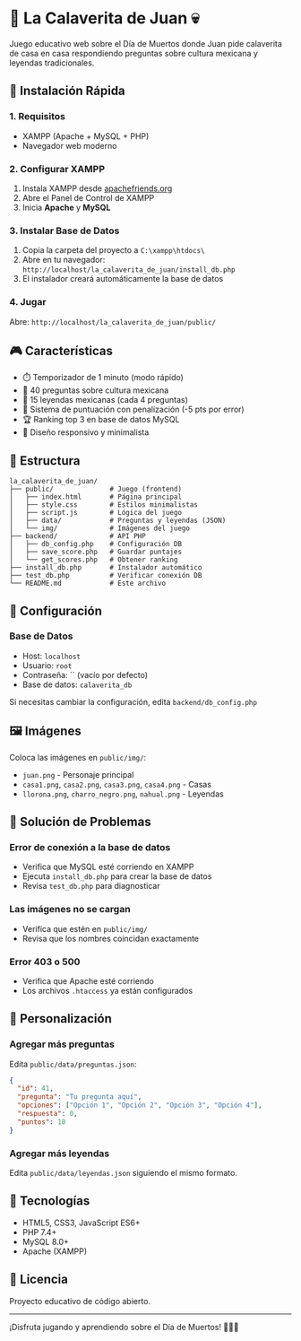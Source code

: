 # 🎃 La Calaverita de Juan 💀

Juego educativo web sobre el Día de Muertos donde Juan pide calaverita de casa en casa respondiendo preguntas sobre cultura mexicana y leyendas tradicionales.

## 🚀 Instalación Rápida

### 1. Requisitos
- XAMPP (Apache + MySQL + PHP)
- Navegador web moderno

### 2. Configurar XAMPP

1. Instala XAMPP desde [apachefriends.org](https://www.apachefriends.org)
2. Abre el Panel de Control de XAMPP
3. Inicia **Apache** y **MySQL**

### 3. Instalar Base de Datos

1. Copia la carpeta del proyecto a `C:\xampp\htdocs\`
2. Abre en tu navegador: `http://localhost/la_calaverita_de_juan/install_db.php`
3. El instalador creará automáticamente la base de datos

### 4. Jugar

Abre: `http://localhost/la_calaverita_de_juan/public/`

## 🎮 Características

- ⏱️ Temporizador de 1 minuto (modo rápido)
- 🎯 40 preguntas sobre cultura mexicana
- 📖 15 leyendas mexicanas (cada 4 preguntas)
- 💯 Sistema de puntuación con penalización (-5 pts por error)
- 🏆 Ranking top 3 en base de datos MySQL
- 📱 Diseño responsivo y minimalista

## 📁 Estructura

```
la_calaverita_de_juan/
├── public/              # Juego (frontend)
│   ├── index.html       # Página principal
│   ├── style.css        # Estilos minimalistas
│   ├── script.js        # Lógica del juego
│   ├── data/            # Preguntas y leyendas (JSON)
│   └── img/             # Imágenes del juego
├── backend/             # API PHP
│   ├── db_config.php    # Configuración DB
│   ├── save_score.php   # Guardar puntajes
│   └── get_scores.php   # Obtener ranking
├── install_db.php       # Instalador automático
├── test_db.php          # Verificar conexión DB
└── README.md            # Este archivo
```

## 🔧 Configuración

### Base de Datos
- Host: `localhost`
- Usuario: `root`
- Contraseña: `` (vacío por defecto)
- Base de datos: `calaverita_db`

Si necesitas cambiar la configuración, edita `backend/db_config.php`

## 🖼️ Imágenes

Coloca las imágenes en `public/img/`:
- `juan.png` - Personaje principal
- `casa1.png`, `casa2.png`, `casa3.png`, `casa4.png` - Casas
- `llorona.png`, `charro_negro.png`, `nahual.png` - Leyendas

## 🐛 Solución de Problemas

### Error de conexión a la base de datos
- Verifica que MySQL esté corriendo en XAMPP
- Ejecuta `install_db.php` para crear la base de datos
- Revisa `test_db.php` para diagnosticar

### Las imágenes no se cargan
- Verifica que estén en `public/img/`
- Revisa que los nombres coincidan exactamente

### Error 403 o 500
- Verifica que Apache esté corriendo
- Los archivos `.htaccess` ya están configurados

## 📝 Personalización

### Agregar más preguntas
Edita `public/data/preguntas.json`:
```json
{
  "id": 41,
  "pregunta": "Tu pregunta aquí",
  "opciones": ["Opción 1", "Opción 2", "Opción 3", "Opción 4"],
  "respuesta": 0,
  "puntos": 10
}
```

### Agregar más leyendas
Edita `public/data/leyendas.json` siguiendo el mismo formato.

## 🎨 Tecnologías

- HTML5, CSS3, JavaScript ES6+
- PHP 7.4+
- MySQL 8.0+
- Apache (XAMPP)

## 📄 Licencia

Proyecto educativo de código abierto.

---

¡Disfruta jugando y aprendiendo sobre el Día de Muertos! 🎃💀🌺
